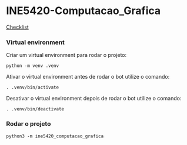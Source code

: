 # INE5420-Computacao_Grafica
[Checklist](checklist.md)

### Virtual environment
Criar um virtual environment para rodar o projeto:
```
python -m venv .venv
```

Ativar o virtual environment antes de rodar o bot utilize o comando:
```
. .venv/bin/activate
```
Desativar o virtual environment depois de rodar o bot utilize o comando:
```
. .venv/bin/deactivate
```

### Rodar o projeto
```
python3 -m ine5420_computacao_grafica
```